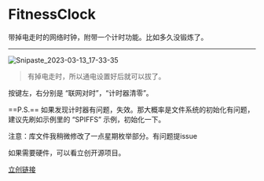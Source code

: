 # FitnessClock
带掉电走时的网络时钟，附带一个计时功能。比如多久没锻炼了。

---

![Snipaste_2023-03-13_17-33-35](https://imgforfeoar-1312132618.cos.ap-shanghai.myqcloud.com/markdown/202303131733539.jpg)





> 有掉电走时，所以通电设置好后就可以拔了。

按键左，右分别是 “联网对时”，“计时器清零”。

==P.S.== 如果发现计时器有问题，失效。那大概率是文件系统的初始化有问题，建议先刷如示例里的 “SPIFFS” 示例，初始化一下。

注意：库文件我稍微修改了一点星期枚举部分。有问题提issue

如果需要硬件，可以看立创开源项目。

[立创链接](https://oshwhub.com/feoar/wc_v4)
